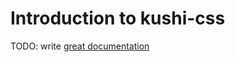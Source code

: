 # Introduction to kushi-css

TODO: write [great documentation](http://jacobian.org/writing/what-to-write/)
